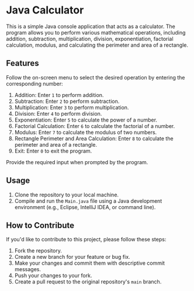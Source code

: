 # Java Calculator

This is a simple Java console application that acts as a calculator. The program allows you to perform various mathematical operations, including addition, subtraction, multiplication, division, exponentiation, factorial calculation, modulus, and calculating the perimeter and area of a rectangle.

## Features

Follow the on-screen menu to select the desired operation by entering the corresponding number:

1. Addition: Enter `1` to perform addition.
2. Subtraction: Enter `2` to perform subtraction.
3. Multiplication: Enter `3` to perform multiplication.
4. Division: Enter `4` to perform division.
5. Exponentiation: Enter `5` to calculate the power of a number.
6. Factorial Calculation: Enter `6` to calculate the factorial of a number.
7. Modulus: Enter `7` to calculate the modulus of two numbers.
8. Rectangle Perimeter and Area Calculation: Enter `8` to calculate the perimeter and area of a rectangle.
0. Exit: Enter `0` to exit the program.

Provide the required input when prompted by the program.

## Usage

1. Clone the repository to your local machine.
2. Compile and run the `Main.java` file using a Java development environment (e.g., Eclipse, IntelliJ IDEA, or command line).

## How to Contribute

If you'd like to contribute to this project, please follow these steps:

1. Fork the repository.
2. Create a new branch for your feature or bug fix.
3. Make your changes and commit them with descriptive commit messages.
4. Push your changes to your fork.
5. Create a pull request to the original repository's `main` branch.
